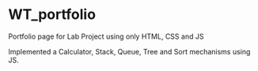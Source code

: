 # WT_portfolio
Portfolio page for Lab Project using only HTML, CSS and JS


Implemented a Calculator, Stack, Queue, Tree and Sort mechanisms using JS.
